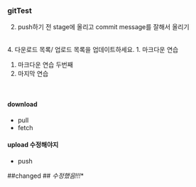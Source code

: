 ### gitTest

2. push하기 전 stage에 올리고 commit message를 잘해서 올리기
<br>
4. 다운로드 목록/ 업로드 목록을 업데이트하세요.
1. 마크다운 연습



1. 마크다운 연습 두번째
4. 마지막 연습
<br>

#### download
- pull
- fetch

#### upload **수정해야지**
* push


##changed ## *수정했음!!!**
